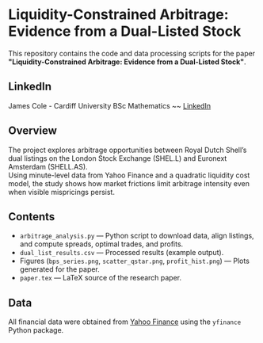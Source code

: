# Liquidity-Constrained Arbitrage: Evidence from a Dual-Listed Stock

This repository contains the code and data processing scripts for the paper  
**"Liquidity-Constrained Arbitrage: Evidence from a Dual-Listed Stock"**.

## LinkedIn
James Cole - Cardiff University BSc Mathematics ~~ [LinkedIn](https://www.linkedin.com/in/jamescole05/)

## Overview
The project explores arbitrage opportunities between Royal Dutch Shell’s dual listings on the London Stock Exchange (SHEL.L) and Euronext Amsterdam (SHELL.AS).  
Using minute-level data from Yahoo Finance and a quadratic liquidity cost model, the study shows how market frictions limit arbitrage intensity even when visible mispricings persist.

## Contents
- `arbitrage_analysis.py` — Python script to download data, align listings, and compute spreads, optimal trades, and profits.
- `dual_list_results.csv` — Processed results (example output).
- Figures (`bps_series.png`, `scatter_qstar.png`, `profit_hist.png`) — Plots generated for the paper.
- `paper.tex` — LaTeX source of the research paper.

## Data
All financial data were obtained from [Yahoo Finance](https://finance.yahoo.com/) using the `yfinance` Python package.

